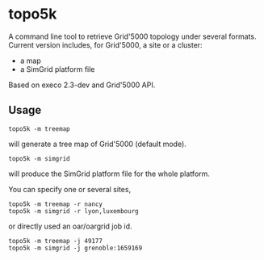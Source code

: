 topo5k
======

A command line tool to retrieve Grid'5000 topology under several formats.
Current version includes, for Grid'5000, a site or a cluster:
- a map
- a SimGrid platform file

Based on execo 2.3-dev and Grid'5000 API. 


Usage
-----

    topo5k -m treemap
  
will generate a tree map of Grid'5000 (default mode).
 
    topo5k -m simgrid
  
will produce the SimGrid platform file for the whole platform.

You can specify one or several sites,

    topo5k -m treemap -r nancy 
    topo5k -m simgrid -r lyon,luxembourg   

 or directly used an oar/oargrid job id.

    topo5k -m treemap -j 49177
    topo5k -m simgrid -j grenoble:1659169 


